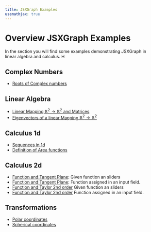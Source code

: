 ```yaml
---
title: JSXGraph Examples
usemathjax: true
---
```

# Overview JSXGraph Examples

In the section you will find some examples demonstrating JSXGraph in linear algebra and calculus. H
## Complex Numbers
+ [Roots of Complex numbers](./rootComplexNumbers.html)

## Linear Algebra
+ [Linear Mapping $\mathbb{R}^2\to \mathbb{R}^2$ and Matrices](./LinMappingMatricies.html)
+ [Eigenvectors of a linear Mapping $\mathbb{R}^2\to \mathbb{R}^2$](./Eigenvectores.html)


## Calculus 1d
+ [Sequences in 1d](./ConvergenceSequencesEps.html)
+ [Definition of Area functions](./Hyperbola.html)

## Calculus 2d

+ [Function and Tangent Plane](./demo3d-pointOnSurface-Tagentplane.html): Given function an sliders
+ [Function and Tangent Plane](./demo3d-pointOnSurface-Tagentplane-input.html): Function assigned in an input field.
+ [Function and Taylor 2nd order](./demo3d-pointOnSurface-Taylor2.html) Given function an sliders
+ [Function and Taylor 2nd order](./demo3d-pointOnSurface-Taylor2-input.html) Function assigned in an input field.

## Transformations
+ [Polar coordinates](./IntArea2D-polarKoord.html)
+ [Spherical coordinates](./demo3d-sphere4.html)